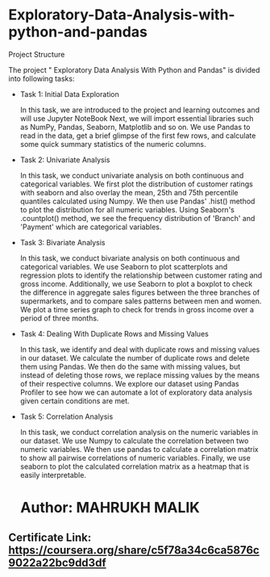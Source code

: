 # Exploratory-Data-Analysis-with-python-and-pandas
Project Structure

The project " Exploratory Data Analysis With Python and Pandas" is divided into following tasks:

*  Task 1: Initial Data Exploration

   In this task, we are introduced to the project and learning outcomes and will use Jupyter NoteBook 
   Next, we will import essential libraries such as NumPy, Pandas, Seaborn, Matplotlib and so on.
   We use Pandas to read in the data, get a brief glimpse of the first few rows, and calculate some quick summary statistics of the numeric columns.


*   Task 2: Univariate Analysis

    In this task, we conduct univariate analysis on both continuous and categorical variables.
    We first plot the distribution of customer ratings with seaborn and also overlay the mean, 25th and 75th percentile quantiles calculated using Numpy.
    We then use Pandas' .hist() method to plot the distribution for all numeric variables.
    Using Seaborn's .countplot() method, we see the frequency distribution of 'Branch' and 'Payment' which are categorical variables.


*  Task 3: Bivariate Analysis

   In this task, we conduct bivariate analysis on both continuous and categorical variables.
   We use Seaborn to plot scatterplots and regression plots to identify the relationship between customer rating and gross income.
   Additionally, we use Seaborn to plot a boxplot to check the difference in aggregate sales figures between the three branches of supermarkets, and to compare sales patterns between men and women.
   We plot a time series graph to check for trends in gross income over a period of three months.


*  Task 4: Dealing With Duplicate Rows and Missing Values

   In this task, we identify and deal with duplicate rows and missing values in our dataset.
   We calculate the number of duplicate rows and delete them using Pandas.
   We then do the same with missing values, but instead of deleting those rows, we replace missing values by the means of their respective columns.
   We explore our dataset using Pandas Profiler to see how we can automate a lot of exploratory data analysis given certain conditions are met.

*  Task 5: Correlation Analysis

   In this task, we conduct correlation analysis on the numeric variables in our dataset.
   We use Numpy to calculate the correlation between two numeric variables.
   We then use pandas to calculate a correlation matrix to show all pairwise correlations of numeric variables.
   Finally, we use seaborn to plot the calculated correlation matrix as a heatmap that is easily interpretable.
    
    
    # Author: MAHRUKH MALIK
## Certificate Link: https://coursera.org/share/c5f78a34c6ca5876c9022a22bc9dd3df
